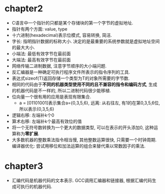 # chapter2
- C语言中一个指针的只都是某个存储块的第一个字节的虚拟地址.
- 指针有两个方面: value, type
- 十六进制(hexadecimal)表示位模式, 容易转换, 简洁.
- 字长: 指明指针数据的标称大小. 决定的是最重要的系统参数就是虚拟地址空间的最大大小.
- 小端法: 最低有效字节在最前面
- 大端法: 最高有效字节在最前面
- 网络传输二进制数据, 注意字节顺序的大小端问题.
- 反汇编器是一种确定可执行程序文件所表示的指令序列的工具.
- 表达式sizeof(T)返回存储一个类型为T的对象所需要的字节数.
- 相同的代码由于**不同的机器类型使用不同的且不兼容的指令和编码方式**, 生成的机器代码是不一样的, 所以二进制代码很少能移植.
- 位向量一个很有用的应用是表现有限集合.
  - a = [01101001]表示集合a={0,3,5,6}, 远离: 从右往左, 有1的在第0,3,5,6位, 所以表示{0,3,5,6}
- 逻辑右移: 左端补k个0
- 算术右移: 左端补k个最高有效位的值
- 将一个无符号数转换为一个更大的数据类型, 可以在表示的开头添加0, 这种运算称为**零扩展**.
- 大多数机器的整数乘法指令相当慢, 其他整数运算很快, 只需要一个时钟周期. 编译器优化: 尝试用移位和加法运算的组合来替代乘以常数因子的乘法.
# chapter3
- 汇编代码是机器代码的文本表示. GCC调用汇编器和链接器, 根据汇编代码生成可执行的机器代码.